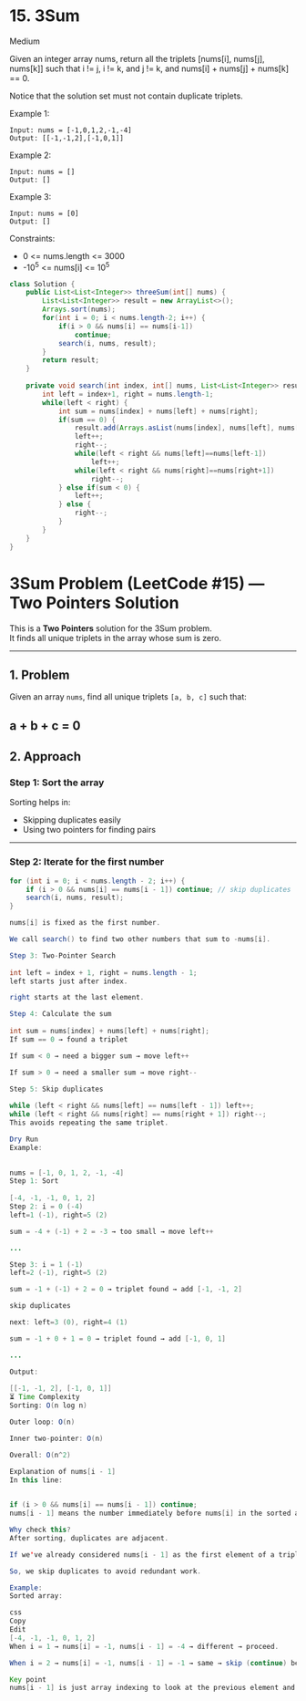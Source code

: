 # 15. 3Sum
Medium


Given an integer array nums, return all the triplets [nums[i], nums[j], nums[k]] such that i != j, i != k, and j != k, and nums[i] + nums[j] + nums[k] == 0.

Notice that the solution set must not contain duplicate triplets.

 

Example 1:
```
Input: nums = [-1,0,1,2,-1,-4]
Output: [[-1,-1,2],[-1,0,1]]
```
Example 2:
```
Input: nums = []
Output: []
```
Example 3:
```
Input: nums = [0]
Output: []
 ```

Constraints:

- 0 <= nums.length <= 3000
- -10<sup>5</sup> <= nums[i] <= 10<sup>5</sup>

```java
class Solution {
    public List<List<Integer>> threeSum(int[] nums) {
        List<List<Integer>> result = new ArrayList<>();
        Arrays.sort(nums);
        for(int i = 0; i < nums.length-2; i++) {
            if(i > 0 && nums[i] == nums[i-1])
                continue;
            search(i, nums, result);
        }
        return result;
    }
    
    private void search(int index, int[] nums, List<List<Integer>> result) {
        int left = index+1, right = nums.length-1;
        while(left < right) {
            int sum = nums[index] + nums[left] + nums[right];
            if(sum == 0) {
                result.add(Arrays.asList(nums[index], nums[left], nums[right]));
                left++;
                right--;
                while(left < right && nums[left]==nums[left-1])
                    left++;
                while(left < right && nums[right]==nums[right+1])
                    right--;
            } else if(sum < 0) {
                left++;
            } else {
                right--;
            }
        }
    }
}
```

# 3Sum Problem (LeetCode #15) — Two Pointers Solution

This is a **Two Pointers** solution for the 3Sum problem.  
It finds all unique triplets in the array whose sum is zero.

---

## 1. Problem

Given an array `nums`, find all unique triplets `[a, b, c]` such that:

a + b + c = 0
---

## 2. Approach

### Step 1: Sort the array

Sorting helps in:

- Skipping duplicates easily
- Using two pointers for finding pairs

---

### Step 2: Iterate for the first number

```java
for (int i = 0; i < nums.length - 2; i++) {
    if (i > 0 && nums[i] == nums[i - 1]) continue; // skip duplicates
    search(i, nums, result);
}

nums[i] is fixed as the first number.

We call search() to find two other numbers that sum to -nums[i].

Step 3: Two-Pointer Search
 
int left = index + 1, right = nums.length - 1;
left starts just after index.

right starts at the last element.

Step 4: Calculate the sum
 
int sum = nums[index] + nums[left] + nums[right];
If sum == 0 → found a triplet

If sum < 0 → need a bigger sum → move left++

If sum > 0 → need a smaller sum → move right--

Step 5: Skip duplicates
 
while (left < right && nums[left] == nums[left - 1]) left++;
while (left < right && nums[right] == nums[right + 1]) right--;
This avoids repeating the same triplet.

Dry Run
Example:

 
nums = [-1, 0, 1, 2, -1, -4]
Step 1: Sort
 
[-4, -1, -1, 0, 1, 2]
Step 2: i = 0 (-4)
left=1 (-1), right=5 (2)

sum = -4 + (-1) + 2 = -3 → too small → move left++

...

Step 3: i = 1 (-1)
left=2 (-1), right=5 (2)

sum = -1 + (-1) + 2 = 0 → triplet found → add [-1, -1, 2]

skip duplicates

next: left=3 (0), right=4 (1)

sum = -1 + 0 + 1 = 0 → triplet found → add [-1, 0, 1]

...

Output:
 
[[-1, -1, 2], [-1, 0, 1]]
⏳ Time Complexity
Sorting: O(n log n)

Outer loop: O(n)

Inner two-pointer: O(n)

Overall: O(n^2)

Explanation of nums[i - 1]
In this line:

 
if (i > 0 && nums[i] == nums[i - 1]) continue;
nums[i - 1] means the number immediately before nums[i] in the sorted array.

Why check this?
After sorting, duplicates are adjacent.

If we've already considered nums[i - 1] as the first element of a triplet, then nums[i] having the same value would produce the same triplet again.

So, we skip duplicates to avoid redundant work.

Example:
Sorted array:

css
Copy
Edit
[-4, -1, -1, 0, 1, 2]
When i = 1 → nums[i] = -1, nums[i - 1] = -4 → different → proceed.

When i = 2 → nums[i] = -1, nums[i - 1] = -1 → same → skip (continue) because triplets with -1 already handled at i=1.

Key point
nums[i - 1] is just array indexing to look at the previous element and detect duplicates when the array is sorted.